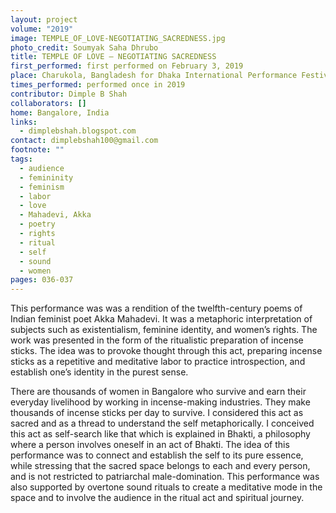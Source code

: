```yaml
---
layout: project
volume: "2019"
image: TEMPLE_OF_LOVE-NEGOTIATING_SACREDNESS.jpg
photo_credit: Soumyak Saha Dhrubo
title: TEMPLE OF LOVE – NEGOTIATING SACREDNESS
first_performed: first performed on February 3, 2019
place: Charukola, Bangladesh for Dhaka International Performance Festival 2019, Bangladesh
times_performed: performed once in 2019
contributor: Dimple B Shah
collaborators: []
home: Bangalore, India
links:
  - dimplebshah.blogspot.com
contact: dimplebshah100@gmail.com
footnote: ""
tags:
  - audience
  - femininity
  - feminism
  - labor
  - love
  - Mahadevi, Akka
  - poetry
  - rights
  - ritual
  - self
  - sound
  - women
pages: 036-037
---
```


This performance was was a rendition of the twelfth-century poems of Indian feminist poet Akka Mahadevi. It was a metaphoric interpretation of subjects such as existentialism, feminine identity, and women’s rights. The work was presented in the form of the ritualistic preparation of incense sticks. The idea was to provoke thought through this act, preparing incense sticks as a repetitive and meditative labor to practice introspection, and establish one’s identity in the purest sense.

There are thousands of women in Bangalore who survive and earn their everyday livelihood by working in incense-making industries. They make thousands of incense sticks per day to survive. I considered this act as sacred and as a thread to understand the self metaphorically. I conceived this act as self-search like that which is explained in Bhakti, a philosophy where a person involves oneself in an act of Bhakti. The idea of this performance was to connect and establish the self to its pure essence, while stressing that the sacred space belongs to each and every person, and is not restricted to patriarchal male-domination. This performance was also supported by overtone sound rituals to create a meditative mode in the space and to involve the audience in the ritual act and spiritual journey.
